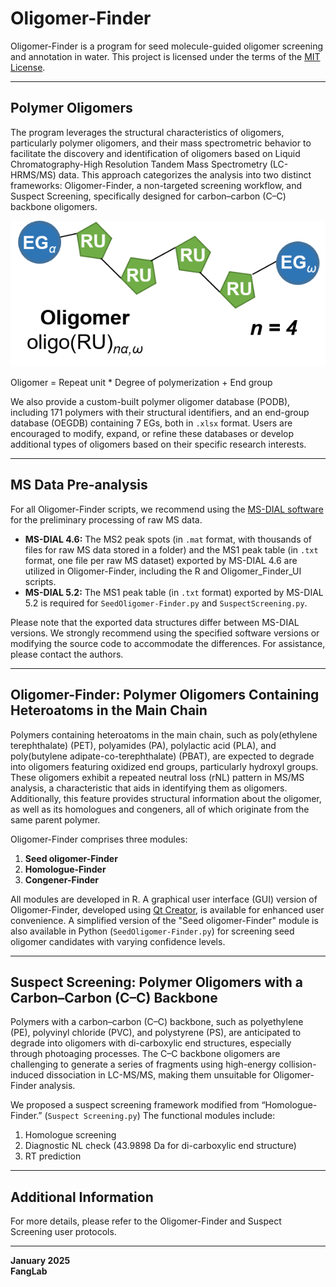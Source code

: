 # Oligomer-Finder

Oligomer-Finder is a program for seed molecule-guided oligomer screening and annotation in water. This project is licensed under the terms of the [MIT License](https://github.com/FangLabNTU/Oligomer-Finder/blob/main/LICENSE.txt).

---

## Polymer Oligomers

The program leverages the structural characteristics of oligomers, particularly polymer oligomers, and their mass spectrometric behavior to facilitate the discovery and identification of oligomers based on Liquid Chromatography-High Resolution Tandem Mass Spectrometry (LC-HRMS/MS) data. This approach categorizes the analysis into two distinct frameworks: Oligomer-Finder, a non-targeted screening workflow, and Suspect Screening, specifically designed for carbon–carbon (C–C) backbone oligomers.

![Cover](https://github.com/FangLabNTU/Oligomer-Finder/blob/8230a55f4a88de4613fea4560d450c168bfd6c04/images/Figure%204.png)

Oligomer = Repeat unit * Degree of polymerization + End group

We also provide a custom-built polymer oligomer database (PODB), including 171 polymers with their structural identifiers, and an end-group database (OEGDB) containing 7 EGs, both in `.xlsx` format. Users are encouraged to modify, expand, or refine these databases or develop additional types of oligomers based on their specific research interests.

---

## MS Data Pre-analysis

For all Oligomer-Finder scripts, we recommend using the [MS-DIAL software](http://prime.psc.riken.jp/compms/msdial/main.html) for the preliminary processing of raw MS data. 

- **MS-DIAL 4.6:** The MS2 peak spots (in `.mat` format, with thousands of files for raw MS data stored in a folder) and the MS1 peak table (in `.txt` format, one file per raw MS dataset) exported by MS-DIAL 4.6 are utilized in Oligomer-Finder, including the R and Oligomer_Finder_UI scripts.  
- **MS-DIAL 5.2:** The MS1 peak table (in `.txt` format) exported by MS-DIAL 5.2 is required for `SeedOligomer-Finder.py` and `SuspectScreening.py`.

Please note that the exported data structures differ between MS-DIAL versions. We strongly recommend using the specified software versions or modifying the source code to accommodate the differences. For assistance, please contact the authors.

---

## Oligomer-Finder: Polymer Oligomers Containing Heteroatoms in the Main Chain

Polymers containing heteroatoms in the main chain, such as poly(ethylene terephthalate) (PET), polyamides (PA), polylactic acid (PLA), and poly(butylene adipate-co-terephthalate) (PBAT), are expected to degrade into oligomers featuring oxidized end groups, particularly hydroxyl groups. These oligomers exhibit a repeated neutral loss (rNL) pattern in MS/MS analysis, a characteristic that aids in identifying them as oligomers. Additionally, this feature provides structural information about the oligomer, as well as its homologues and congeners, all of which originate from the same parent polymer.

Oligomer-Finder comprises three modules:
1. **Seed oligomer-Finder**  
2. **Homologue-Finder**  
3. **Congener-Finder**  

All modules are developed in R. A graphical user interface (GUI) version of Oligomer-Finder, developed using [Qt Creator](https://www.qt.io/product/development-tools), is available for enhanced user convenience. A simplified version of the "Seed oligomer-Finder" module is also available in Python (`SeedOligomer-Finder.py`) for screening seed oligomer candidates with varying confidence levels.

---

## Suspect Screening: Polymer Oligomers with a Carbon–Carbon (C–C) Backbone

Polymers with a carbon–carbon (C–C) backbone, such as polyethylene (PE), polyvinyl chloride (PVC), and polystyrene (PS), are anticipated to degrade into oligomers with di-carboxylic end structures, especially through photoaging processes. The C–C backbone oligomers are challenging to generate a series of fragments using high-energy collision-induced dissociation in LC-MS/MS, making them unsuitable for Oligomer-Finder analysis. 

We proposed a suspect screening framework modified from “Homologue-Finder.” (`Suspect Screening.py`) The functional modules include:
1. Homologue screening  
2. Diagnostic NL check (43.9898 Da for di-carboxylic end structure)  
3. RT prediction  

---

## Additional Information

For more details, please refer to the Oligomer-Finder and Suspect Screening user protocols.

---

**January 2025**  
**FangLab**
